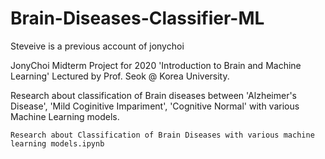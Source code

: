# Brain-Diseases-Classifier-ML

Steveive is a previous account of jonychoi

JonyChoi Midterm Project for 2020 'Introduction to Brain and Machine Learning' Lectured by Prof. Seok @ Korea University.

Research about classification of Brain diseases between 'Alzheimer's Disease', 'Mild Coginitive Impariment', 'Cognitive Normal' with various Machine Learning models.

```Research about Classification of Brain Diseases with various machine learning models.ipynb```
